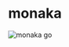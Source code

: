 # monaka
![monaka go](https://user-images.githubusercontent.com/25530704/72795593-45570500-3c81-11ea-9fc3-fa6d791a4f19.png)
